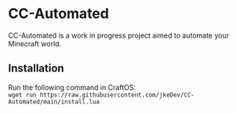 # CC-Automated
CC-Automated is a work in progress project aimed to automate your Minecraft world.

## Installation
Run the following command in CraftOS:\
`wget run https://raw.githubusercontent.com/jkeDev/CC-Automated/main/install.lua`
